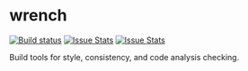 wrench
=============

[![Build status][build-status-image]][build-status]  [![Issue Stats][pull-requests-image]][pull-requests]  [![Issue Stats][issues-closed-image]][issues-closed]

[build-status-image]: https://ci.appveyor.com/api/projects/status/pmbjulnv1c3lh54d/branch/master?svg=true
[build-status]: https://ci.appveyor.com/project/bdhess/wrench/branch/master
[pull-requests-image]: http://www.issuestats.com/github/bdhess/wrench/badge/pr
[pull-requests]: http://www.issuestats.com/github/bdhess/wrench
[issues-closed-image]: http://www.issuestats.com/github/bdhess/wrench/badge/issue
[issues-closed]: http://www.issuestats.com/github/bdhess/wrench

Build tools for style, consistency, and code analysis checking.
